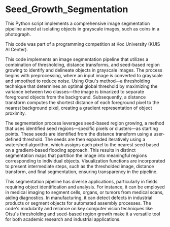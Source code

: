 # Seed_Growth_Segmentation
This Python script implements a comprehensive image segmentation pipeline aimed at isolating objects in grayscale images, such as coins in a photograph.

This code was part of a programming competition at Koc University (KUIS AI Center).

This code implements an image segmentation pipeline that utilizes a combination of thresholding, distance transforms, and seed-based region growing to identify and delineate objects in grayscale images. The process begins with preprocessing, where an input image is converted to grayscale and smoothed to reduce noise. Using Otsu's method—a thresholding technique that determines an optimal global threshold by maximizing the variance between two classes—the image is binarized to separate foreground objects from the background. Subsequently, a distance transform computes the shortest distance of each foreground pixel to the nearest background pixel, creating a gradient representation of object proximity.

The segmentation process leverages seed-based region growing, a method that uses identified seed regions—specific pixels or clusters—as starting points. These seeds are identified from the distance transform using a user-defined threshold. The seeds are then expanded iteratively using a watershed algorithm, which assigns each pixel to the nearest seed based on a gradient-based flooding approach. This results in distinct segmentation maps that partition the image into meaningful regions corresponding to individual objects. Visualization functions are incorporated to present intermediate steps, such as the thresholded image, distance transform, and final segmentation, ensuring transparency in the pipeline.

This segmentation pipeline has diverse applications, particularly in fields requiring object identification and analysis. For instance, it can be employed in medical imaging to segment cells, organs, or tumors from medical scans, aiding diagnostics. In manufacturing, it can detect defects in industrial products or segment objects for automated assembly processes. The code's modularity and reliance on key computer vision techniques like Otsu's thresholding and seed-based region growth make it a versatile tool for both academic research and industrial applications.
